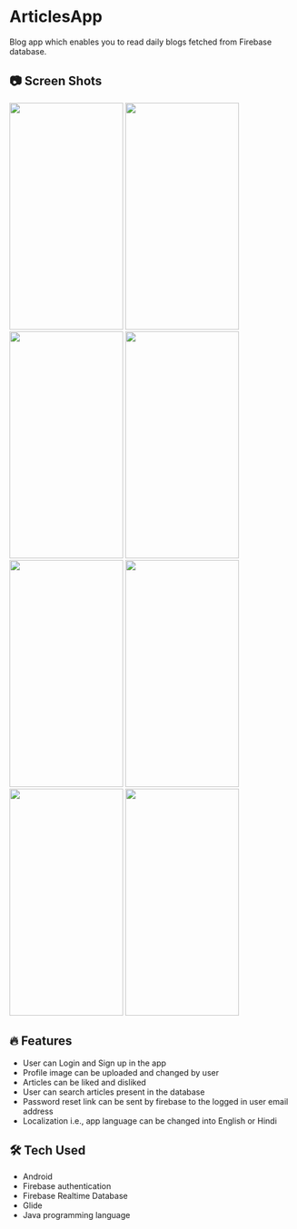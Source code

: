 # ArticlesApp
Blog app which enables you to read daily blogs fetched from Firebase database.

## 📷 Screen Shots
 <img src="https://user-images.githubusercontent.com/94643962/147380674-16947fd7-f157-41c6-b95d-b9a4c52160f6.jpg" width="200" height="400" />                                    <img src="https://user-images.githubusercontent.com/94643962/147381261-3cdc98d5-59ea-470d-b785-656a132a3ab9.jpg" width="200" height="400" />                                    <img src="https://user-images.githubusercontent.com/94643962/147380869-b8697245-7566-447c-ae92-32ac3c4f14ca.jpg" width="200" height="400" />                                        <img src="https://user-images.githubusercontent.com/94643962/147380962-b08c2d37-da8f-4bc0-8ab0-68cc510a5523.jpg" width="200" height="400" />                                        <img src="https://user-images.githubusercontent.com/94643962/147381022-41b9c995-2fc1-4a83-bc08-c51e0e435766.jpg" width="200" height="400" />                                        <img src="https://user-images.githubusercontent.com/94643962/147381138-7fb4a410-c99a-4bae-b4f6-7e13599c3873.jpg" width="200" height="400" />                                        <img src="https://user-images.githubusercontent.com/94643962/147381239-121a8738-8d0e-4dcc-b316-ac5e41911f09.jpg" width="200" height="400" />                                        <img src="https://user-images.githubusercontent.com/94643962/147381250-6103ff91-5c41-467a-889b-f63f0196b233.jpg" width="200" height="400" /> 
 ## 🔥 Features
 - User can Login and Sign up in the app
 - Profile image can be uploaded and changed by user
 - Articles can be liked and disliked
 - User can search articles present in the database
 - Password reset link can be sent by firebase to the logged in user email address
 - Localization i.e., app language can be changed into English or Hindi
 ## 🛠 Tech Used
 - Android
 - Firebase authentication
 - Firebase Realtime Database
 - Glide
 - Java programming language 
